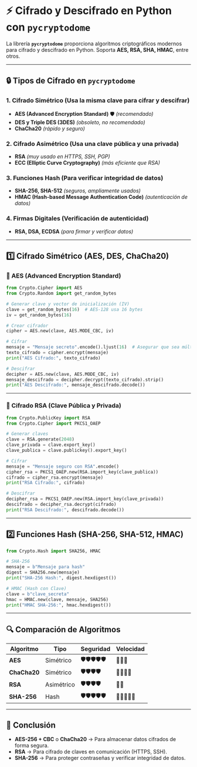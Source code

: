 # ⚡ Cifrado y Descifrado en Python con `pycryptodome`

La librería **`pycryptodome`** proporciona algoritmos criptográficos modernos para cifrado y descifrado en Python. Soporta **AES, RSA, SHA, HMAC**, entre otros.

---

## **🔒 Tipos de Cifrado en `pycryptodome`**

### **1. Cifrado Simétrico** (Usa la misma clave para cifrar y descifrar)
- **AES (Advanced Encryption Standard)** 🛡️ *(recomendado)*
- **DES y Triple DES (3DES)** *(obsoleto, no recomendado)*
- **ChaCha20** *(rápido y seguro)*

### **2. Cifrado Asimétrico** (Usa una clave pública y una privada)
- **RSA** *(muy usado en HTTPS, SSH, PGP)*
- **ECC (Elliptic Curve Cryptography)** *(más eficiente que RSA)*

### **3. Funciones Hash** (Para verificar integridad de datos)
- **SHA-256, SHA-512** *(seguros, ampliamente usados)*
- **HMAC (Hash-based Message Authentication Code)** *(autenticación de datos)*

### **4. Firmas Digitales** (Verificación de autenticidad)
- **RSA, DSA, ECDSA** *(para firmar y verificar datos)*

---

## **1️⃣ Cifrado Simétrico (AES, DES, ChaCha20)**

### **🔹 AES (Advanced Encryption Standard)**

```python
from Crypto.Cipher import AES
from Crypto.Random import get_random_bytes

# Generar clave y vector de inicialización (IV)
clave = get_random_bytes(16)  # AES-128 usa 16 bytes
iv = get_random_bytes(16)

# Crear cifrador
cipher = AES.new(clave, AES.MODE_CBC, iv)

# Cifrar
mensaje = "Mensaje secreto".encode().ljust(16)  # Asegurar que sea múltiplo de 16
texto_cifrado = cipher.encrypt(mensaje)
print("AES Cifrado:", texto_cifrado)

# Descifrar
decipher = AES.new(clave, AES.MODE_CBC, iv)
mensaje_descifrado = decipher.decrypt(texto_cifrado).strip()
print("AES Descifrado:", mensaje_descifrado.decode())
```

---

### **🔹 Cifrado RSA (Clave Pública y Privada)**

```python
from Crypto.PublicKey import RSA
from Crypto.Cipher import PKCS1_OAEP

# Generar claves
clave = RSA.generate(2048)
clave_privada = clave.export_key()
clave_publica = clave.publickey().export_key()

# Cifrar
mensaje = "Mensaje seguro con RSA".encode()
cipher_rsa = PKCS1_OAEP.new(RSA.import_key(clave_publica))
cifrado = cipher_rsa.encrypt(mensaje)
print("RSA Cifrado:", cifrado)

# Descifrar
decipher_rsa = PKCS1_OAEP.new(RSA.import_key(clave_privada))
descifrado = decipher_rsa.decrypt(cifrado)
print("RSA Descifrado:", descifrado.decode())
```

---

## **2️⃣ Funciones Hash (SHA-256, SHA-512, HMAC)**

```python
from Crypto.Hash import SHA256, HMAC

# SHA-256
mensaje = b"Mensaje para hash"
digest = SHA256.new(mensaje)
print("SHA-256 Hash:", digest.hexdigest())

# HMAC (Hash con Clave)
clave = b"clave_secreta"
hmac = HMAC.new(clave, mensaje, SHA256)
print("HMAC SHA-256:", hmac.hexdigest())
```

---

## **🔍 Comparación de Algoritmos**

| Algoritmo  | Tipo | Seguridad | Velocidad |
|------------|------|-----------|-----------|
| **AES** | Simétrico | 🛡️🛡️🛡️🛡️🛡️ | 🚀🚀🚀 |
| **ChaCha20** | Simétrico | 🛡️🛡️🛡️🛡️ | 🚀🚀🚀🚀 |
| **RSA** | Asimétrico | 🛡️🛡️🛡️🛡️ | 🐢🐢 |
| **SHA-256** | Hash | 🛡️🛡️🛡️🛡️🛡️ | 🚀🚀🚀🚀🚀 |

---

## **🚀 Conclusión**
- **AES-256 + CBC** o **ChaCha20** → Para almacenar datos cifrados de forma segura.
- **RSA** → Para cifrado de claves en comunicación (HTTPS, SSH).
- **SHA-256** → Para proteger contraseñas y verificar integridad de datos.

